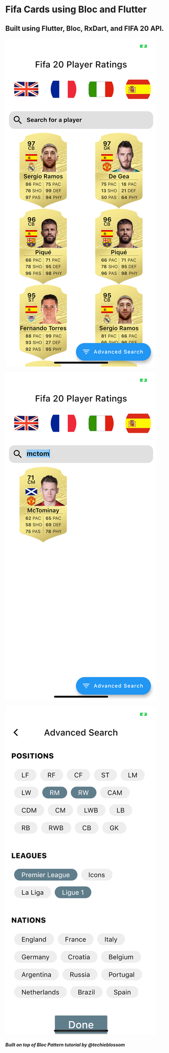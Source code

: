 # Fifa Cards using Bloc and Flutter

## Built using Flutter, Bloc, RxDart, and FIFA 20 API.

![Loading State with data from API](screenshots/1.png)

![Searching State with results from API](screenshots/2.png)

![Advanced search State](screenshots/3.png)

##### Built on top of Bloc Pattern tutorial by @techieblossom
